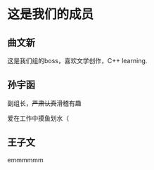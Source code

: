 # 这是我们的成员

## 曲文新

这是我们组的boss，喜欢文学创作，C++ learning.

## 孙宇函

副组长，~~严肃认真~~滑稽有趣

爱在工作中摸鱼划水（

## 王子文

emmmmmm